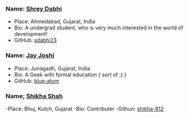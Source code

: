 ### Name: [Shrey Dabhi](https://github.com/sdabhi23/)
- Place: Ahmedabad, Gujarat, India
- Bio: A undergrad student, who is very much interested in the world of development!
- GitHub: [sdabhi23](https://github.com/sdabhi23/)

### Name: [Jay Joshi](https://github.com/blue-atom/)
- Place: Junagadh, Gujarat, India
- Bio: A Geek with formal education { sort of ;) }
- GitHub: [blue-atom](https://github.com/blue-atom/)

### Name; [Shikha Shah](https://github.com/shikha-812/)
-Place: Bhuj, Kutch, Gujarat
-Bio: Contributer 
-Githun: [shikha-812](https://github.com/shikha-812)
